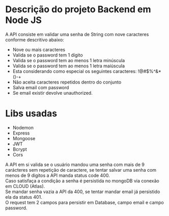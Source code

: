 <h1>Descrição do projeto Backend em Node JS</h1>
<p>A API consiste em validar uma senha de String com nove caracteres conforme descritivo abaixo:</p>
<ul>
  <li>Nove ou mais caracteres</li>
  <li>Valida se o password tem 1 dígito</li>
  <li>Valida se o password tem ao menos 1 letra minúscula</li>
  <li>Valida se o password tem ao menos 1 letra maiúscula</li>
  <li>Esta considerando como especial os seguintes caracteres: !@#$%^&*()-+</li>
  <li>Não aceita caracteres repetidos dentro do conjunto</li>
  <li>Salva email com password</li>
  <li>Se email existir devolve unauthorized.</li>
</ul>
<h1>Libs usadas</h1>
<ul>
  <li>Nodemon</li>
  <li>Express</li>
  <li>Mongoose</li>
  <li>JWT</li>
  <li>Bcrypt</li>
  <li>Cors</li>
</ul>
<p>A API em si valida se o usuário mandou uma senha com mais de 9 carácteres sem repetição de caractere, se tentar salvar uma senha com menos de 9 digitos a API manda status code 400.<br>
Caso satisfaça a condição a senha é persistida no mongoDB via conexão em CLOUD (Atlas).<br>
Se mandar senha vazia a API da 400, se tentar mandar email já persistido ela da status 401.<br>
O request tem 2 campos para persistir em Database, campo email e campo password.
</p>



